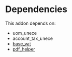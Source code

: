 # Dependencies

This addon depends on:

- uom_unece
- account_tax_unece
- [base_vat](https://github.com/bringout/oca-ocb-core/tree/5d1ce43101a4d83b4ac660942e4a7a462823262f/odoo-bringout-oca-ocb-base_vat)
- [pdf_helper](../../odoo-bringout-oca-edi-framework-pdf_helper)
